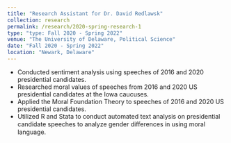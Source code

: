```yaml
---
title: "Research Assistant for Dr. David Redlawsk"
collection: research
permalink: /research/2020-spring-research-1
type: "type: Fall 2020 - Spring 2022"
venue: "The University of Delaware, Political Science"
date: "Fall 2020 - Spring 2022"
location: "Newark, Delaware"
---
```


- Conducted sentiment analysis using speeches of 2016 and 2020 presidential candidates.
- Researched moral values of speeches from 2016 and 2020 US presidential candidates at the Iowa caucuses.
- Applied the Moral Foundation Theory to speeches of 2016 and 2020 US presidential candidates.
- Utilized R and Stata to conduct automated text analysis on presidential candidate speeches to analyze gender diﬀerences in using moral language.